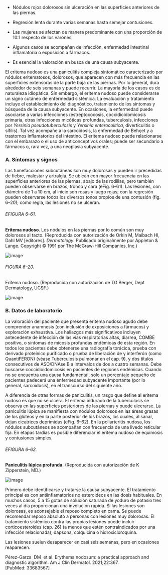 -   Nódulos rojos dolorosos sin ulceración en las superficies anteriores de las piernas.
    
-   Regresión lenta durante varias semanas hasta semejar contusiones.
    
-   Las mujeres se afectan de manera predominante con una proporción de 10:1 respecto de los varones.
    
-   Algunos casos se acompañan de infección, enfermedad intestinal inflamatoria o exposición a fármacos.
    
-   Es esencial la valoración en busca de una causa subyacente.
    

El eritema nudoso es una paniculitis compleja sintomático caracterizado por nódulos eritematosos, dolorosos, que aparecen con más frecuencia en las superficies extensoras de la parte baja de las piernas. Por lo general, dura alrededor de seis semanas y puede recurrir. La mayoría de los casos es de naturaleza idiopática. Sin embargo, el eritema nudoso puede considerarse un signo cutáneo de enfermedad sistémica. La evaluación y tratamiento incluye el establecimiento del diagnóstico, tratamiento de los síntomas y búsqueda de la causa subyacente. En ocasiones, la enfermedad puede asociarse a varias infecciones (estreptococosis, coccidioidomicosis primaria, otras infecciones micóticas profundas, tuberculosis, infecciones por _Yersinia pseudotuberculosis_ y _Yersinia enterocolitica_, diverticulitis o sífilis). Tal vez acompañe a la sarcoidosis, la enfermedad de Behçet y a trastornos inflamatorios del intestino. El eritema nudoso puede relacionarse con el embarazo o el uso de anticonceptivos orales; puede ser secundario a fármacos o, rara vez, a una neoplasia subyacente.

### A. Síntomas y signos

Las tumefacciones subcutáneas son muy dolorosas y pueden ir precedidas de fiebre, malestar y artralgia. Se ubican con mayor frecuencia en las superficies anteriores de las piernas, abajo de las rodillas, pero también pueden observarse en brazos, tronco y cara (eFig. 6–61). Las lesiones, con diámetro de 1 a 10 cm, al inicio son rosas y luego rojas; con la regresión pueden observarse todos los diversos tonos propios de una contusión (fig. 6–20); como regla, las lesiones no se ulceran.

###### EFIGURA 6–61.

**Eritema nudoso**. Los nódulos en las piernas por lo común son muy dolorosos al tacto. (Reproducida con autorización de Orkin M, Maibach HI, Dahl MV [editores]. _Dermatology_. Publicado originalmente por Appleton & Lange. Copyright © 1991 por The McGraw-Hill Companies, Inc.)

![image](https://mgh.silverchair-cdn.com/mgh/content_public/book/3323/amed.cmdt23_ch6_ef061-1_1682436373.408.png?Expires=1693243011&Signature=1-FNVtxcZ0Zlirjsu1zDe0a1x0D-KBVWNoH3uTyG0CqIaBRtGEWEp9GE~ymiwLqOwNluZmLQM71LMEu6KP8vJ7~-enI1WVyf1h1cnXMLK3CJI~qtWU~wa~jqPyHIH-Ck4K1A-QF2FxBePgHxZ1n4xhsdvoq6gHed1m0Mp0gByrmkP2KAbgtDDOp6FAn~vYC5AHb9MUaAWunaKIKX3TYY7VEXFG9Qbd5sek1lpLr9PvRLC9DOsnxNg1gmtX8DBY3GT34RoXX3ugGc4JmyK3adMZ-JuzmPEJmISm6dz91BbCI5H2TF6jjtGym4~L31T1PFGKjqJNG0v20dPoGxMEaDzg__&Key-Pair-Id=APKAIE5G5CRDK6RD3PGA)

###### FIGURA 6–20.

Eritema nudoso. (Reproducida con autorización de TG Berger, Dept Dermatology, UCSF.)

![image](https://mgh.silverchair-cdn.com/mgh/content_public/book/3323/amed.cmdt23_ch6_f020-1_1682436373.41799.png?Expires=1693243011&Signature=MKeR9HihuCPHBSlPvXyxKry3ACCyLV4lr8q-oqqAoslbTflBDlVWOFFX-dZZCVSWCadCZscGPGDkKLeaOp27bvfWCHEbGVNAnfX1~fw~J7FIj7Vso4F61YtNUfPCdeCZPDnDzgT9Nymwd5FTj2JOYVWgLryigWUFqVYMs-EX4k0a6YgCyBOwIlfOBjsp8ZdwlIUw6~WkrXtVLxo3Ze2QK7neRmqKapw9ZhjUz~-pO7Vgi8~3kyAbMDhRgoCCsrCqv2tYgnBlWe1sjV0QTNfIQqXl9t3Y3Iay1rkR8ktn~Vs8gpBQ1g0ZUpSIu0hozOTSOECPCt~dqeTP90sOVaVgww__&Key-Pair-Id=APKAIE5G5CRDK6RD3PGA)

### B. Datos de laboratorio

La valoración del paciente que presenta eritema nudoso agudo debe comprender anamnesis (con inclusión de exposiciones a fármacos) y exploración exhaustiva. Los hallazgos más significativos incluyen antecedente de infección de las vías respiratorias altas, diarrea, COMBE positivo, o síntomas de micosis profundas endémicas de esta región. En todos los pacientes debe obtenerse una radiografía torácica, prueba con derivado proteínico purificado o prueba de liberación de γ interferón (como QuantiFERON) (véase Tuberculosis pulmonar en el cap. 9), y dos títulos consecutivos de ASO/DNAse B a intervalos de dos a cuatro semanas. Debe buscarse coccidioidomicosis en pacientes de regiones endémicas. Cuando no se encuentra una causa fundamental, solo un porcentaje pequeño de pacientes padecerá una enfermedad subyacente importante (por lo general, sarcoidosis), en el transcurso del siguiente año.

A diferencia de otras formas de paniculitis, un rasgo que define al eritema nudoso es que no se ulcera. El eritema indurado de la tuberculosis se observa en las superficies posteriores de las piernas y puede ulcerarse. La paniculitis lúpica se manifiesta con nódulos dolorosos en las áreas grasas de los glúteos y en la parte posterior de los brazos, los cuales, al sanar, dejan cicatrices deprimidas (eFig. 6–62). En la poliarteritis nudosa, los nódulos subcutáneos se acompañan con frecuencia de una livedo reticular fija. En etapas tardías es posible diferenciar el eritema nudoso de equimosis y contusiones simples.

###### EFIGURA 6–62.

**Paniculitis lúpica profunda.** (Reproducida con autorización de K Zipperstein, MD.)

![image](https://mgh.silverchair-cdn.com/mgh/content_public/book/3323/amed.cmdt23_ch6_ef062-1_1682436373.44801.png?Expires=1693243011&Signature=KvP8WgsidhNxdWiZ-lPVTvMZYudTHAyutXDnZCh5pxeGvr6H62nsf6uVy~SKyC541K0vFDw1IQ48ukrViMt03ji9nSD~bpNQdjhUHvbWAgvKo3Oy1q57UR9O9Dv84x1KIdFtTwOY6v~s5oQMboyIY7TjlmLw0qGP5COym9bNx5CmhYn-q1xfaNw8zntdk6qvapMpevJB2PSOyDv2U1Twawm3uG~aQBDuqGyMWJ4p6euuW3WE0qFA31pabThbVhhZWBSqO3FU8bUuDJ2H1JXIr4tIo9HOZlpf3lgnQ03UojWFuavCmU02C~xu0GMfA-KAmOanS9Cq4fjYqXDXDgm9bQ__&Key-Pair-Id=APKAIE5G5CRDK6RD3PGA)

Primero debe identificarse y tratarse la causa subyacente. El tratamiento principal es con antiinflamatorios no esteroideos en las dosis habituales. En muchos casos, 5 a 15 gotas de solución saturada de yoduro de potasio tres veces al día proporcionan una involución rápida. Si las lesiones son dolorosas, es aconsejable el reposo completo en cama. Se puede recomendar reposo absoluto a personas con lesiones muy dolorosas. El tratamiento sistémico contra las propias lesiones puede incluir corticoesteroides (cap. 26) (a menos que estén contraindicados por una infección relacionada), dapsona, colquicina o hidroxicloroquina.

Las lesiones suelen desaparecer en casi seis semanas, pero en ocasiones reaparecen.

Pérez-Garza  DM  et al. Erythema nodosum: a practical approach and diagnostic algorithm. Am J Clin Dermatol. 2021;22:367.  
[PubMed: 33683567]
